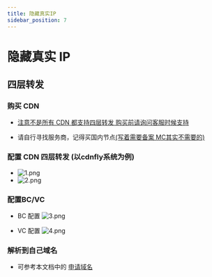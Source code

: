```yaml
---
title: 隐藏真实IP
sidebar_position: 7
---
```


# 隐藏真实 IP

## 四层转发

### 购买 CDN

+ <u>注意不是所有 CDN 都支持四层转发 购买前请询问客服时候支持</u>

+ 请自行寻找服务商，记得买国内节点<u>(写着需要备案 MC其实不需要的)</u>

### 配置 CDN 四层转发  (以cdnfly系统为例)

+ ![1.png](https://img2.imgtp.com/2024/05/20/ZNjg7mkL.png)
+ ![2.png](https://img2.imgtp.com/2024/05/20/XRtFbjwE.png)

### 配置BC/VC

+ BC 配置 ![3.png](https://img2.imgtp.com/2024/05/20/Do8x5gQo.png)

+ VC 配置 ![4.png](https://img2.imgtp.com/2024/05/20/EyRITRd0.png)

### 解析到自己域名

+ 可参考本文档中的 [申请域名](https://nitwikit.yizhan.wiki/advance/domain-application-and-dns-resolution)
